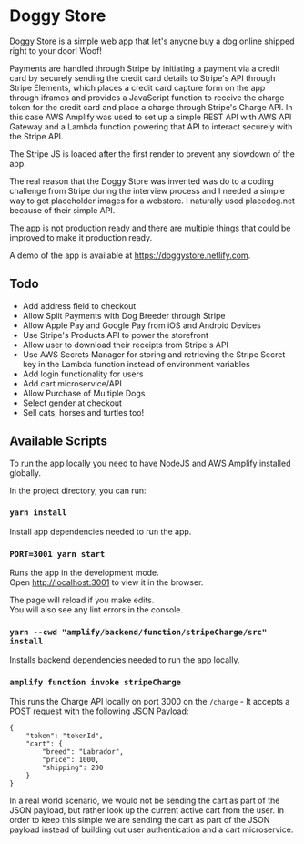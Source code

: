 # Doggy Store

Doggy Store is a simple web app that let's anyone buy a dog online shipped right to your door! Woof!

Payments are handled through Stripe by initiating a payment via a credit card by securely sending the credit card details to Stripe's API through Stripe Elements, which places a credit card capture form on the app through iframes and provides a JavaScript function to receive the charge token for the credit card and place a charge through Stripe's Charge API. In this case AWS Amplify was used to set up a simple REST API with AWS API Gateway and a Lambda function powering that API to interact securely with the Stripe API.

The Stripe JS is loaded after the first render to prevent any slowdown of the app.

The real reason that the Doggy Store was invented was do to a coding challenge from Stripe during the interview process and I needed a simple way to get placeholder images for a webstore. I naturally used placedog.net because of their simple API.

The app is not production ready and there are multiple things that could be improved to make it production ready.

A demo of the app is available at <https://doggystore.netlify.com>.

## Todo

- Add address field to checkout
- Allow Split Payments with Dog Breeder through Stripe
- Allow Apple Pay and Google Pay from iOS and Android Devices
- Use Stripe's Products API to power the storefront
- Allow user to download their receipts from Stripe's API
- Use AWS Secrets Manager for storing and retrieving the Stripe Secret key in the Lambda function instead of environment variables
- Add login functionality for users
- Add cart microservice/API
- Allow Purchase of Multiple Dogs
- Select gender at checkout
- Sell cats, horses and turtles too!

## Available Scripts

To run the app locally you need to have NodeJS and AWS Amplify installed globally.

In the project directory, you can run:

### `yarn install`

Install app dependencies needed to run the app.

### `PORT=3001 yarn start`

Runs the app in the development mode.<br>
Open <http://localhost:3001> to view it in the browser.

The page will reload if you make edits.<br>
You will also see any lint errors in the console.

### `yarn --cwd "amplify/backend/function/stripeCharge/src" install`

Installs backend dependencies needed to run the app locally.

### `amplify function invoke stripeCharge`

This runs the Charge API locally on port 3000 on the `/charge` - It accepts a POST request with the following JSON Payload:

```
{
    "token": "tokenId",
    "cart": {
        "breed": "Labrador",
        "price": 1000,
        "shipping": 200
    }
}
```

In a real world scenario, we would not be sending the cart as part of the JSON payload, but rather look up the current active cart from the user. In order to keep this simple we are sending the cart as part of the JSON payload instead of building out user authentication and a cart microservice.
